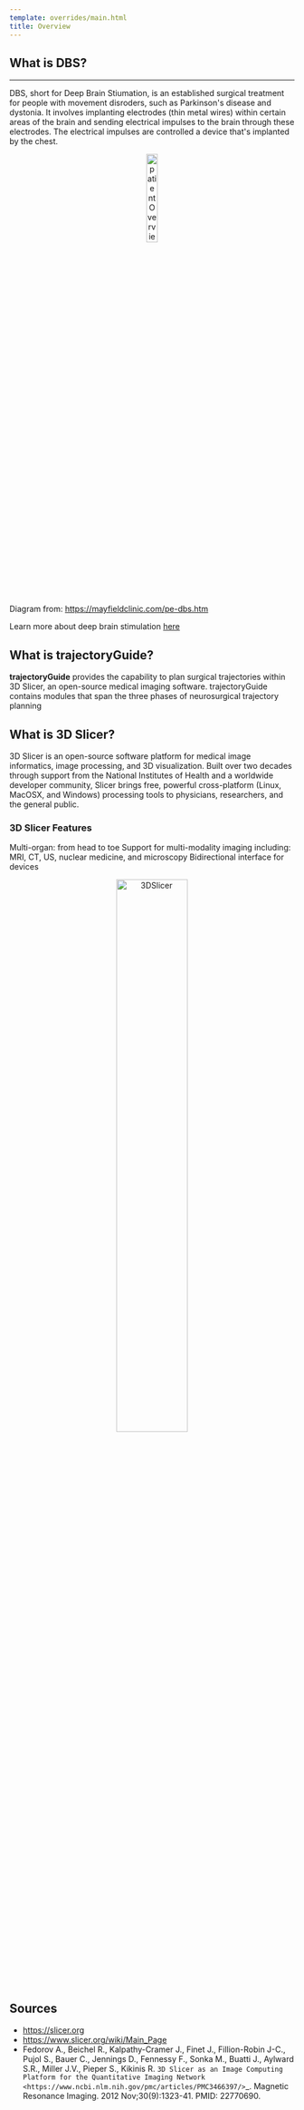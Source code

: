 ```yaml
---
template: overrides/main.html
title: Overview
---
```


## What is DBS?
-------------------
DBS, short for Deep Brain Stiumation, is an established surgical treatment for people with movement disroders, such as Parkinson's disease and dystonia. It involves implanting electrodes (thin metal wires) within certain areas of the brain and sending electrical impulses to the brain through these electrodes. The electrical impulses are controlled a device that's implanted by the chest.

<p align="center"><img src="img/patientOverview.png" alt="patientOverview" width="20%"/></p>


Diagram from: https://mayfieldclinic.com/pe-dbs.htm

Learn more about deep brain stimulation <a href="https://mayfieldclinic.com/pe-dbs.html" target="_blank">here</a>


## What is trajectoryGuide?

**trajectoryGuide** provides the capability to plan surgical trajectories within 3D Slicer, an open-source medical imaging software. trajectoryGuide contains modules that span the three phases of neurosurgical trajectory planning

## What is 3D Slicer?

3D Slicer is an open-source software platform for medical image informatics, image processing, and 3D visualization. Built over two decades through support from the National Institutes of Health and a worldwide developer community, Slicer brings free, powerful cross-platform (Linux, MacOSX, and Windows) processing tools to physicians, researchers, and the general public.

### 3D Slicer Features

Multi-organ: from head to toe Support for multi-modality imaging including: MRI, CT, US, nuclear medicine, and microscopy Bidirectional interface for devices

<p align="center"><img src="../img/3DSlicer.png" alt="3DSlicer" width="50%"/></p>

## Sources

* https://slicer.org
* https://www.slicer.org/wiki/Main_Page
* Fedorov A., Beichel R., Kalpathy-Cramer J., Finet J., Fillion-Robin J-C., Pujol S., Bauer C., Jennings D., Fennessy F., Sonka M., Buatti J., Aylward S.R., Miller J.V., Pieper S., Kikinis R. `3D Slicer as an Image Computing Platform for the Quantitative Imaging Network <https://www.ncbi.nlm.nih.gov/pmc/articles/PMC3466397/>`_. Magnetic Resonance Imaging. 2012 Nov;30(9):1323-41. PMID: 22770690.

<br>
<br>
<br>